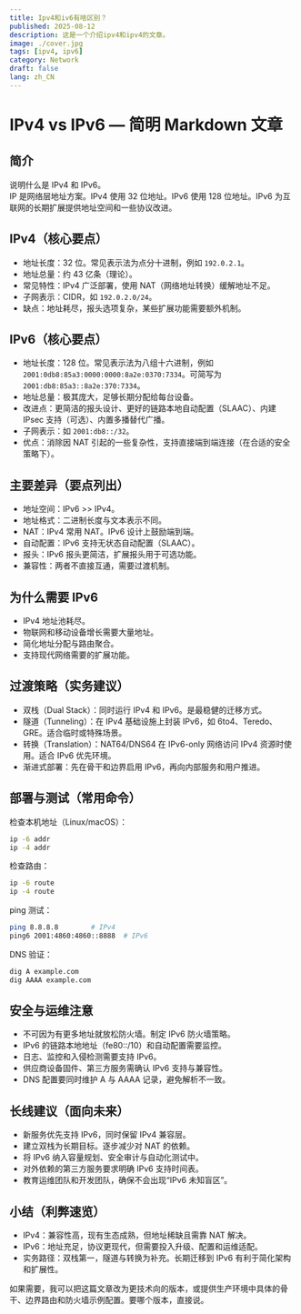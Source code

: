 ```yaml
---
title: Ipv4和iv6有啥区别？
published: 2025-08-12
description: 这是一个介绍ipv4和ipv4的文章。
image: ./cover.jpg
tags: [ipv4, ipv6]
category: Network
draft: false
lang: zh_CN
---
```

# IPv4 vs IPv6 — 简明 Markdown 文章

## 简介
说明什么是 IPv4 和 IPv6。  
IP 是网络层地址方案。IPv4 使用 32 位地址。IPv6 使用 128 位地址。IPv6 为互联网的长期扩展提供地址空间和一些协议改进。

## IPv4（核心要点）
- 地址长度：32 位。常见表示法为点分十进制，例如 `192.0.2.1`。  
- 地址总量：约 43 亿条（理论）。  
- 常见特性：IPv4 广泛部署，使用 NAT（网络地址转换）缓解地址不足。  
- 子网表示：CIDR，如 `192.0.2.0/24`。  
- 缺点：地址耗尽，报头选项复杂，某些扩展功能需要额外机制。

## IPv6（核心要点）
- 地址长度：128 位。常见表示法为八组十六进制，例如 `2001:0db8:85a3:0000:0000:8a2e:0370:7334`。可简写为 `2001:db8:85a3::8a2e:370:7334`。  
- 地址总量：极其庞大，足够长期分配给每台设备。  
- 改进点：更简洁的报头设计、更好的链路本地自动配置（SLAAC）、内建 IPsec 支持（可选）、内置多播替代广播。  
- 子网表示：如 `2001:db8::/32`。  
- 优点：消除因 NAT 引起的一些复杂性，支持直接端到端连接（在合适的安全策略下）。

## 主要差异（要点列出）
- 地址空间：IPv6 >> IPv4。  
- 地址格式：二进制长度与文本表示不同。  
- NAT：IPv4 常用 NAT。IPv6 设计上鼓励端到端。  
- 自动配置：IPv6 支持无状态自动配置（SLAAC）。  
- 报头：IPv6 报头更简洁，扩展报头用于可选功能。  
- 兼容性：两者不直接互通，需要过渡机制。

## 为什么需要 IPv6
- IPv4 地址池耗尽。  
- 物联网和移动设备增长需要大量地址。  
- 简化地址分配与路由聚合。  
- 支持现代网络需要的扩展功能。

## 过渡策略（实务建议）
- 双栈（Dual Stack）：同时运行 IPv4 和 IPv6。是最稳健的迁移方式。  
- 隧道（Tunneling）：在 IPv4 基础设施上封装 IPv6，如 6to4、Teredo、GRE。适合临时或特殊场景。  
- 转换（Translation）：NAT64/DNS64 在 IPv6-only 网络访问 IPv4 资源时使用。适合 IPv6 优先环境。  
- 渐进式部署：先在骨干和边界启用 IPv6，再向内部服务和用户推进。

## 部署与测试（常用命令）
检查本机地址（Linux/macOS）：
```bash
ip -6 addr
ip -4 addr
```
检查路由：
```bash
ip -6 route
ip -4 route
```
ping 测试：
```bash
ping 8.8.8.8        # IPv4
ping6 2001:4860:4860::8888  # IPv6
```
DNS 验证：
```bash
dig A example.com
dig AAAA example.com
```

## 安全与运维注意
- 不可因为有更多地址就放松防火墙。制定 IPv6 防火墙策略。  
- IPv6 的链路本地地址（fe80::/10）和自动配置需要监控。  
- 日志、监控和入侵检测需要支持 IPv6。  
- 供应商设备固件、第三方服务需确认 IPv6 支持与兼容性。  
- DNS 配置要同时维护 A 与 AAAA 记录，避免解析不一致。

## 长线建议（面向未来）
- 新服务优先支持 IPv6，同时保留 IPv4 兼容层。  
- 建立双栈为长期目标。逐步减少对 NAT 的依赖。  
- 将 IPv6 纳入容量规划、安全审计与自动化测试中。  
- 对外依赖的第三方服务要求明确 IPv6 支持时间表。  
- 教育运维团队和开发团队，确保不会出现“IPv6 未知盲区”。

## 小结（利弊速览）
- IPv4：兼容性高，现有生态成熟，但地址稀缺且需靠 NAT 解决。  
- IPv6：地址充足，协议更现代，但需要投入升级、配置和运维适配。  
- 实务路径：双栈第一，隧道与转换为补充。长期迁移到 IPv6 有利于简化架构和扩展性。

如果需要，我可以把这篇文章改为更技术向的版本，或提供生产环境中具体的骨干、边界路由和防火墙示例配置。要哪个版本，直接说。
